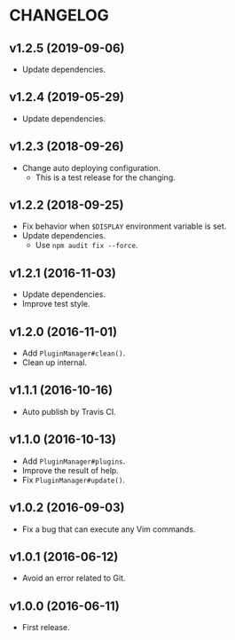 CHANGELOG
=========

v1.2.5 (2019-09-06)
-------------------

- Update dependencies.

v1.2.4 (2019-05-29)
-------------------

- Update dependencies.

v1.2.3 (2018-09-26)
-------------------

- Change auto deploying configuration.
  - This is a test release for the changing.

v1.2.2 (2018-09-25)
-------------------

- Fix behavior when `$DISPLAY` environment variable is set.
- Update dependencies.
  - Use `npm audit fix --force`.


v1.2.1 (2016-11-03)
-------------------

- Update dependencies.
- Improve test style.


v1.2.0 (2016-11-01)
-------------------

- Add `PluginManager#clean()`.
- Clean up internal.


v1.1.1 (2016-10-16)
-------------------

- Auto publish by Travis CI.


v1.1.0 (2016-10-13)
-------------------

- Add `PluginManager#plugins`.
- Improve the result of help.
- Fix `PluginManager#update()`.


v1.0.2 (2016-09-03)
-------------------

- Fix a bug that can execute any Vim commands.


v1.0.1 (2016-06-12)
-------------------

- Avoid an error related to Git.


v1.0.0 (2016-06-11)
-------------------

- First release.
